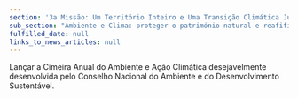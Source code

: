 ```yaml
---
section: '3a Missão: Um Território Inteiro e Uma Transição Climática Justa'
sub_section: "Ambiente e Clima: proteger o património natural e reafifirmar a liderança na redução de emissões"
fulfilled_date: null
links_to_news_articles: null
---
```


Lançar a Cimeira Anual do Ambiente e Ação Climática desejavelmente desenvolvida pelo Conselho Nacional do Ambiente e do Desenvolvimento Sustentável.